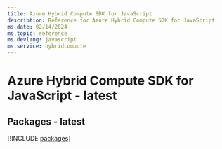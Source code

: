 ```yaml
---
title: Azure Hybrid Compute SDK for JavaScript
description: Reference for Azure Hybrid Compute SDK for JavaScript
ms.date: 02/14/2024
ms.topic: reference
ms.devlang: javascript
ms.service: hybridcompute
---
```

# Azure Hybrid Compute SDK for JavaScript - latest
## Packages - latest
[!INCLUDE [packages](hybrid-compute-index.md)]